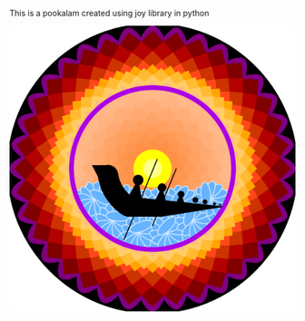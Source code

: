 This is a pookalam created using joy library in python

<img src="./pookalam.png" src = "pookalamimage"></img>